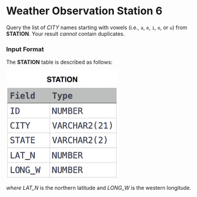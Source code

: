 # Weather Observation Station 6
Query the list of *CITY* names starting with vowels (i.e., `a`, `e`, `i`, `o`, or `u`) from **STATION**. Your result *cannot* contain duplicates.
### Input Format
The **STATION** table is described as follows:

![STATION Table](image.jpg)

*where LAT_N* is the northern latitude and *LONG_W* is the western longitude.